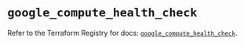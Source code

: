 # `google_compute_health_check`

Refer to the Terraform Registry for docs: [`google_compute_health_check`](https://registry.terraform.io/providers/hashicorp/google/6.35.0/docs/resources/compute_health_check).
